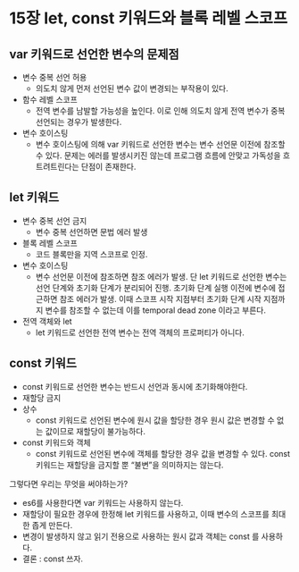 # 15장 let, const 키워드와 블록 레벨 스코프

## var 키워드로 선언한 변수의 문제점

- 변수 중복 선언 허용
  - 의도치 않게 먼저 선언된 변수 값이 변경되는 부작용이 있다.
- 함수 레벨 스코프
  - 전역 변수를 남발할 가능성을 높인다. 이로 인해 의도치 않게 전역 변수가 중복 선언되는 경우가 발생한다.
- 변수 호이스팅
  - 변수 호이스팅에 의해 var 키워드로 선언한 변수는 변수 선언문 이전에 참조할 수 있다. 문제는 에러를 발생시키진 않는데 프로그램 흐름에 안맞고 가독성을 흐트려트린다는 단점이 존재한다.

## let 키워드

- 변수 중복 선언 금지
  - 변수 중복 선언하면 문법 에러 발생
- 블록 레벨 스코프
  - 코드 블록만을 지역 스코프로 인정.
- 변수 호이스팅
  - 변수 선언문 이전에 참조하면 참조 에러가 발생. 단 let 키워드로 선언한 변수는 선언 단계와 초기화 단계가 분리되어 진행. 초기화 단계 실행 이전에 변수에 접근하면 참조 에러가 발생. 이때 스코프 시작 지점부터 초기화 단계 시작 지점까지 변수를 참조할 수 없는데 이를 temporal dead zone 이라고 부른다.
- 전역 객체와 let
  - let 키워드로 선언한 전역 변수는 전역 객체의 프로퍼티가 아니다.

## const 키워드

- const 키워드로 선언한 변수는 반드시 선언과 동시에 초기화해야한다.
- 재할당 금지
- 상수
  - const 키워드로 선언된 변수에 원시 값을 할당한 경우 원시 값은 변경할 수 없는 값이므로 재할당이 불가능하다.
- const 키워드와 객체
  - const 키워드로 선언된 변수에 객체를 할당한 경우 값을 변경할 수 있다. const 키워드는 재할당을 금지할 뿐 “불변”을 의미하지는 않는다.

그렇다면 우리는 무엇을 써야하는가?

- es6를 사용한다면 var 키워드는 사용하지 않는다.
- 재할당이 필요한 경우에 한정해 let 키워드를 사용하고, 이때 변수의 스코프를 최대한 좁게 만든다.
- 변경이 발생하지 않고 읽기 전용으로 사용하는 원시 값과 객체는 const 를 사용하다.
- 결론 : const 쓰자.
